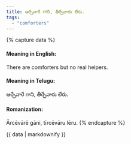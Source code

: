 ```yaml
---
title: ఆర్చేవారే గాని, తీర్చేవారు లేరు.
tags:
  - "comforters"
---
```


{% capture data %}
#### Meaning in English:
There are comforters but no real helpers.

#### Meaning in Telugu:
ఆర్చేవారే గాని, తీర్చేవారు లేరు.

#### Romanization:
Ārcēvārē gāni, tīrcēvāru lēru.
{% endcapture %}

{{ data | markdownify }}

